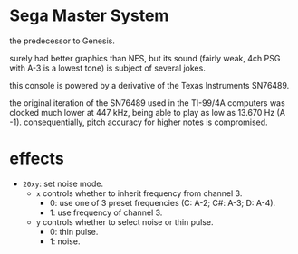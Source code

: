# Sega Master System

the predecessor to Genesis.

surely had better graphics than NES, but its sound (fairly weak, 4ch PSG with A-3 is a lowest tone) is subject of several jokes.

this console is powered by a derivative of the Texas Instruments SN76489.

the original iteration of the SN76489 used in the TI-99/4A computers was clocked much lower at 447 kHz, being able to play as low as 13.670 Hz (A -1). consequentially, pitch accuracy for higher notes is compromised.


# effects

- `20xy`: set noise mode.
  - `x` controls whether to inherit frequency from channel 3.
    - 0: use one of 3 preset frequencies (C: A-2; C#: A-3; D: A-4).
    - 1: use frequency of channel 3.
  - `y` controls whether to select noise or thin pulse.
    - 0: thin pulse.
    - 1: noise.
